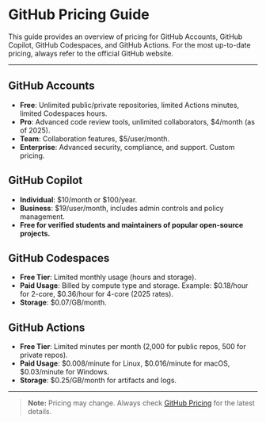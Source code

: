 # GitHub Pricing Guide

This guide provides an overview of pricing for GitHub Accounts, GitHub Copilot, GitHub Codespaces, and GitHub Actions. For the most up-to-date pricing, always refer to the official GitHub website.

---

## GitHub Accounts
- **Free**: Unlimited public/private repositories, limited Actions minutes, limited Codespaces hours.
- **Pro**: Advanced code review tools, unlimited collaborators, $4/month (as of 2025).
- **Team**: Collaboration features, $5/user/month.
- **Enterprise**: Advanced security, compliance, and support. Custom pricing.

## GitHub Copilot
- **Individual**: $10/month or $100/year.
- **Business**: $19/user/month, includes admin controls and policy management.
- **Free for verified students and maintainers of popular open-source projects.**

## GitHub Codespaces
- **Free Tier**: Limited monthly usage (hours and storage).
- **Paid Usage**: Billed by compute type and storage. Example: $0.18/hour for 2-core, $0.36/hour for 4-core (2025 rates).
- **Storage**: $0.07/GB/month.

## GitHub Actions
- **Free Tier**: Limited minutes per month (2,000 for public repos, 500 for private repos).
- **Paid Usage**: $0.008/minute for Linux, $0.016/minute for macOS, $0.03/minute for Windows.
- **Storage**: $0.25/GB/month for artifacts and logs.

---

> **Note:** Pricing may change. Always check [GitHub Pricing](https://github.com/pricing) for the latest details.

